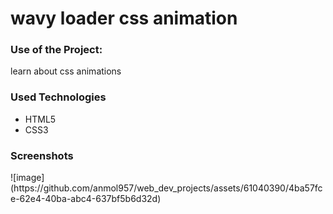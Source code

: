 <h1>wavy loader css animation</h1>



### Use of the Project:

<p> learn about css animations</p>

<h3>Used Technologies</h3>
<ul>
  <li>HTML5</li>
  <li>CSS3</li>
</ul>

<h3> Screenshots </h3>
![image](https://github.com/anmol957/web_dev_projects/assets/61040390/4ba57fce-62e4-40ba-abc4-637bf5b6d32d)
<br>
